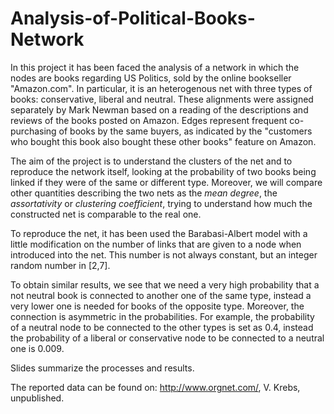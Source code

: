 # Analysis-of-Political-Books-Network
In this project it has been faced the analysis of a network in which the nodes are books regarding US Politics, sold by the online bookseller "Amazon.com". In particular, it is an heterogenous net with three types of books: conservative, liberal and neutral. These alignments were assigned separately by Mark Newman based on a reading of the descriptions and reviews of the books posted on Amazon. Edges represent frequent co-purchasing of books by the same buyers, as indicated by the "customers who bought this book also bought these other books" feature on Amazon.

The aim of the project is to understand the clusters of the net and to reproduce the network itself, looking at the probability of two books being linked if they were of the same or different type. Moreover, we will compare other quantities describing the two nets as the _mean degree_, the _assortativity_ or _clustering coefficient_, trying to understand how much the constructed net is comparable to the real one. 

To reproduce the net, it has been used the Barabasi-Albert model with a little modification on the number of links that are given to a node when introduced into the net. This number is not always constant, but an integer random number in [2,7].

To obtain similar results, we see that we need a very high probability that a not neutral book is connected to another one of the same type, instead a very lower one is needed for books of the opposite type. Moreover, the connection is asymmetric in the probabilities. For example, the probability of a neutral node to be connected to the other types is set as 0.4, instead the probability of a liberal or conservative node to be connected to a neutral one is 0.009.

Slides summarize the processes and results.

The reported data can be found on: http://www.orgnet.com/, V. Krebs, unpublished.
